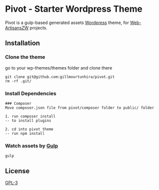 # Pivot - Starter Wordpress Theme

Pivot is a gulp-based generated assets [Wordpress](https://#!) theme, for [Web-ArtisansZW](https://gillmourtunhira.com) projects.

## Installation

### Clone the theme
go to your wp-themes/themes folder and clone there
```
git clone git@github.com:gillmourtunhira/pivot.git
rm -rf .git/
```
### Install Dependencies
```
### Composer
Move composer.json file from pivot/composer folder to public/ folder

1. run composer install
-- to install plugins

2. cd into pivot theme
-- run npm install
```
### Watch assets by [Gulp](https://#!)
```
gulp
```
## License

[GPL-3](https://#!)
